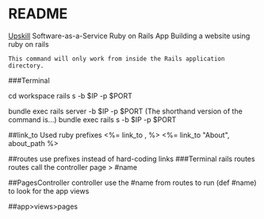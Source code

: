 # README

[Upskill](http://upskillcourses.com) Software-as-a-Service Ruby on Rails App
Building a website using ruby on rails



    This command will only work from inside the Rails application directory.

###Terminal

cd workspace
rails s -b $IP -p $PORT

bundle exec rails server -b $IP -p $PORT
(The shorthand version of the command is...)
bundle exec rails s -b $IP -p $PORT


##link_to Used ruby prefixes <%= link_to , %>
<%= link_to "About", about_path %>

##routes
use prefixes instead of hard-coding links
    ###Terminal
    rails routes
routes call the controller page >  #name

##PagesController
controller use the #name from routes to run (def #name) to look for the app views

##app>views>pages

